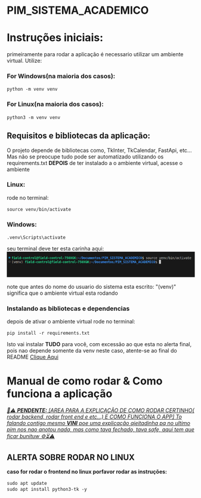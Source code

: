 ﻿
# PIM_SISTEMA_ACADEMICO

# Instruções iniciais:

primeiramente para rodar a aplicação é necessario utilizar um ambiente virtual. Utilize:

### For Windows(na maioria dos casos):
    python -m venv venv

### For Linux(na maioria dos casos):
    python3 -m venv venv

## Requisitos e bibliotecas da aplicação:
O projeto depende de bibliotecas como, TkInter, TkCalendar, FastApi, etc...
Mas não se preocupe tudo pode ser automatizado utilizando os requirements.txt
**DEPOIS** de ter instalado a o ambiente virtual, acesse o ambiente

### Linux:
rode no terminal:

    source venv/bin/activate

### Windows:

    .venv\Scripts\activate
seu terminal deve ter esta carinha aqui:
![Logo do Projeto](assets/venv_example.png)

note que antes do nome do usuario do sistema esta escrito: "(venv)"
significa que o ambiente virtual esta rodando

### Instalando as bibliotecas e dependencias

depois de ativar o ambiente virtual rode no terminal:

    pip install -r requirements.txt

Isto vai instalar **TUDO** para você, com excessão ao que esta no alerta final, pois nao depende somente da venv neste caso, atente-se ao final do README [Clique Aqui](#alerta-sobre-rodar-no-linux)

# Manual de como rodar & Como funciona a aplicação








<u>*🚧⚠️ **PENDENTE:** [AREA PARA A EXPLICAÇÃO DE COMO RODAR CERTINHO( rodar backend, rodar front end e etc...) E COMO FUNCIONA O APP] To falando contigo mesmo **VINI** poe uma explicação ajeitadinha pq no ultimo pim nos nao anotou nada, mas como tava fechado, tava safe, aqui tem que ficar bunituw ⚙️⏳⚠️*</u>








## ALERTA SOBRE RODAR NO LINUX
**caso for rodar o frontend no linux porfavor rodar as instruções:**

    sudo apt update
    sudo apt install python3-tk -y
